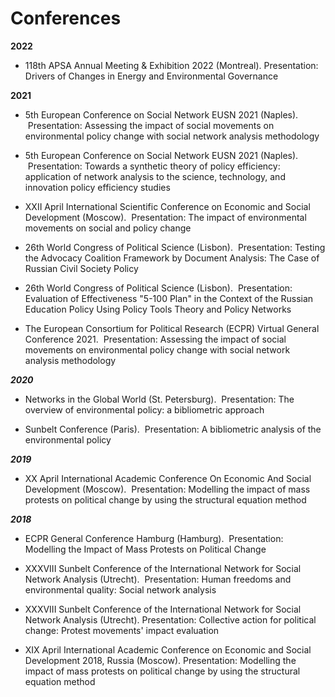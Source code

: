 # Conferences

**2022**

- 118th APSA Annual Meeting & Exhibition 2022 (Montreal). Presentation: Drivers of Changes in Energy and Environmental Governance

**2021**

- 5th European Conference on Social Network EUSN 2021 (Naples).  Presentation: Assessing the impact of social movements on environmental policy change with social network analysis methodology

- 5th European Conference on Social Network EUSN 2021 (Naples).  Presentation: Towards a synthetic theory of policy efficiency: application of network analysis to the science, technology, and innovation policy efficiency studies

- XXII April International Scientific Conference on Economic and Social Development (Moscow).  Presentation: The impact of environmental movements on social and policy change                  

- 26th World Congress of Political Science (Lisbon).  Presentation: Testing the Advocacy Coalition Framework by Document Analysis: The Case of Russian Civil Society Policy

- 26th World Congress of Political Science (Lisbon).  Presentation: Evaluation of Effectiveness "5-100 Plan" in the Context of the Russian Education Policy Using Policy Tools Theory and Policy Networks

- The European Consortium for Political Research (ECPR) Virtual General Conference 2021.  Presentation: Assessing the impact of social movements on environmental policy change with social network analysis methodology

***2020***

- Networks in the Global World (St. Petersburg).  Presentation: The overview of environmental policy: a bibliometric approach

- Sunbelt Conference (Paris).  Presentation: A bibliometric analysis of the environmental policy

***2019***

- XX April International Academic Conference On Economic And Social Development (Moscow).  Presentation: Modelling the impact of mass protests on political change by using the structural equation method

***2018***

- ECPR General Conference Hamburg (Hamburg).  Presentation: Modelling the Impact of Mass Protests on Political Change

- XXXVIII Sunbelt Conference of the International Network for Social Network Analysis (Utrecht).  Presentation: Human freedoms and environmental quality: Social network analysis

- XXXVIII Sunbelt Conference of the International Network for Social Network Analysis (Utrecht). Presentation: Collective action for political change: Protest movements' impact evaluation

- XIX April International Academic Conference on Economic and Social Development 2018, Russia (Moscow). Presentation: Modelling the impact of mass protests on political change by using the structural equation method
